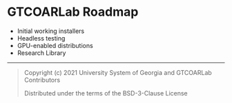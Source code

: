 # GTCOARLab Roadmap

- Initial working installers
- Headless testing
- GPU-enabled distributions
- Research Library

---

> Copyright (c) 2021 University System of Georgia and GTCOARLab Contributors
>
> Distributed under the terms of the BSD-3-Clause License
